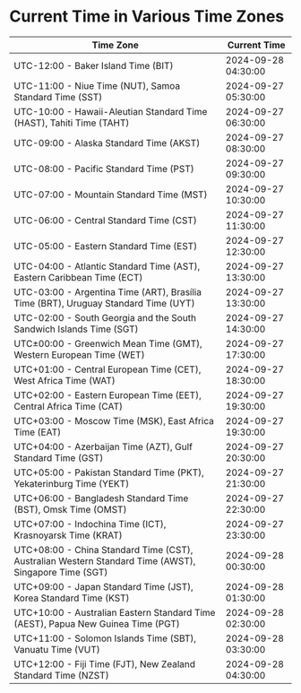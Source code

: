 # Current Time in Various Time Zones

| Time Zone | Current Time |
|-----------|--------------|
| UTC-12:00 - Baker Island Time (BIT) | 2024-09-28 04:30:00 |
| UTC-11:00 - Niue Time (NUT), Samoa Standard Time (SST) | 2024-09-27 05:30:00 |
| UTC-10:00 - Hawaii-Aleutian Standard Time (HAST), Tahiti Time (TAHT) | 2024-09-27 06:30:00 |
| UTC-09:00 - Alaska Standard Time (AKST) | 2024-09-27 08:30:00 |
| UTC-08:00 - Pacific Standard Time (PST) | 2024-09-27 09:30:00 |
| UTC-07:00 - Mountain Standard Time (MST) | 2024-09-27 10:30:00 |
| UTC-06:00 - Central Standard Time (CST) | 2024-09-27 11:30:00 |
| UTC-05:00 - Eastern Standard Time (EST) | 2024-09-27 12:30:00 |
| UTC-04:00 - Atlantic Standard Time (AST), Eastern Caribbean Time (ECT) | 2024-09-27 13:30:00 |
| UTC-03:00 - Argentina Time (ART), Brasília Time (BRT), Uruguay Standard Time (UYT) | 2024-09-27 13:30:00 |
| UTC-02:00 - South Georgia and the South Sandwich Islands Time (SGT) | 2024-09-27 14:30:00 |
| UTC±00:00 - Greenwich Mean Time (GMT), Western European Time (WET) | 2024-09-27 17:30:00 |
| UTC+01:00 - Central European Time (CET), West Africa Time (WAT) | 2024-09-27 18:30:00 |
| UTC+02:00 - Eastern European Time (EET), Central Africa Time (CAT) | 2024-09-27 19:30:00 |
| UTC+03:00 - Moscow Time (MSK), East Africa Time (EAT) | 2024-09-27 19:30:00 |
| UTC+04:00 - Azerbaijan Time (AZT), Gulf Standard Time (GST) | 2024-09-27 20:30:00 |
| UTC+05:00 - Pakistan Standard Time (PKT), Yekaterinburg Time (YEKT) | 2024-09-27 21:30:00 |
| UTC+06:00 - Bangladesh Standard Time (BST), Omsk Time (OMST) | 2024-09-27 22:30:00 |
| UTC+07:00 - Indochina Time (ICT), Krasnoyarsk Time (KRAT) | 2024-09-27 23:30:00 |
| UTC+08:00 - China Standard Time (CST), Australian Western Standard Time (AWST), Singapore Time (SGT) | 2024-09-28 00:30:00 |
| UTC+09:00 - Japan Standard Time (JST), Korea Standard Time (KST) | 2024-09-28 01:30:00 |
| UTC+10:00 - Australian Eastern Standard Time (AEST), Papua New Guinea Time (PGT) | 2024-09-28 02:30:00 |
| UTC+11:00 - Solomon Islands Time (SBT), Vanuatu Time (VUT) | 2024-09-28 03:30:00 |
| UTC+12:00 - Fiji Time (FJT), New Zealand Standard Time (NZST) | 2024-09-28 04:30:00 |
